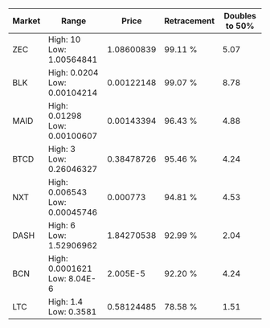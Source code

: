 | Market | Range | Price| Retracement | Doubles to 50% |
| --- | --- | --- | --- | --- |
| ZEC | High: 10<br />Low: 1.00564841 | 1.08600839 | 99.11 % | 5.07 |
| BLK | High: 0.0204<br />Low: 0.00104214 | 0.00122148 | 99.07 % | 8.78 |
| MAID | High: 0.01298<br />Low: 0.00100607 | 0.00143394 | 96.43 % | 4.88 |
| BTCD | High: 3<br />Low: 0.26046327 | 0.38478726 | 95.46 % | 4.24 |
| NXT | High: 0.006543<br />Low: 0.00045746 | 0.000773 | 94.81 % | 4.53 |
| DASH | High: 6<br />Low: 1.52906962 | 1.84270538 | 92.99 % | 2.04 |
| BCN | High: 0.0001621<br />Low: 8.04E-6 | 2.005E-5 | 92.20 % | 4.24 |
| LTC | High: 1.4<br />Low: 0.3581 | 0.58124485 | 78.58 % | 1.51 |
